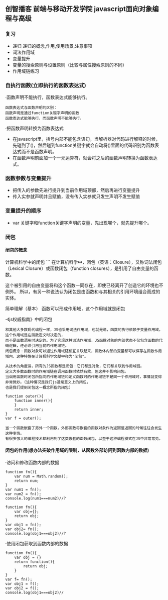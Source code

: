 ## 创智播客 前端与移动开发学院 javascript面向对象编程与高级

### 复习
- 递归  递归的概念,作用,使用场景,注意事项
- 词法作用域
- 变量提升
- 变量的搜索原则与设置原则（比较与属性搜索原则的不同）
- 作用域链练习

### 自执行函数(立即执行的函数表达式)
·函数声明不能执行，函数表达式能够执行。
```
函数表达式与函数声明的区别：
函数声明是通过function关键字声明的函数
函数表达式能够执行，而函数声明不能够执行。
```
·把函数声明转换为函数表达式

- 在javascript里，括号内部不能包含语句，当解析器对代码进行解释的时候，先碰到了()，然后碰到function关键字就会自动将()里面的代码识别为函数表达式而不是函数声明。
- 在函数声明前面加一个一元运算符，就会将之后的函数声明转换为函数表达式。

### 函数参数与变量提升
- 把传入的参数先进行提升到当前作用域顶部，然后再进行变量提升
- 传入实参就声明并且赋值，没有传入实参就只发生声明不发生赋值

### 变量提升的顺序
- var 关键字和function关键字声明的变量，先出现哪个，就先提升哪个。
### 闭包

#### 闭包的概念


计算机科学中的闭包
    ```
在计算机科学中，闭包（英语：Closure），又称词法闭包（Lexical Closure）或函数闭包（function closures），是引用了自由变量的函数。

这个被引用的自由变量将和这个函数一同存在，即使已经离开了创造它的环境也不例外。
所以，有另一种说法认为闭包是由函数和与其相关的引用环境组合而成的实体。

简单理解（基本）
函数可以形成作用域，这个作用域就是闭包


-《js权威指南》中的闭包
```
和其他大多数现代编程一样，JS也采用词法作用域，也就是说，函数的执行依赖于变量作用域，这个作用域是在函数定义时决定的，
而不是函数调用时决定的。为了实现这种词法作用域，JS函数对象的内部状态不仅包含函数的代码逻辑，还必须引用当前的作用域链。
闭包概念：函数对象可以通过作用域链相互关联起来，函数体内部的变量都可以保存在函数作用域内，这种特性在计算机科学文献中称为"闭包"。

从技术的角度讲，所有的JS函数都是闭包：它们都是对象，它们都关联到作用域链。
定义大多数函数时的作用域链在调用函数时依然有效，但这并不影响闭包。
当调用函数时闭包所指向的作用域链和定义函数时的作用域链不是同一个作用域时，事情就变得非常微妙。(这种情况是我们js通常意义上的闭包，
也是我们提到闭包这一概念所指的闭包)

function outer(){
    function inner(){
    }
    return inner;
}
var f = outer();

当一个函数嵌套了另外一个函数，外部函数将嵌套的函数对象作为返回值返回的时候往往会发生这种事情。
有很多强大的编程技术都利用到了这类嵌套的函数闭包，以至于这种编程模式在JS中非常常见。
```


#### 闭包的作用(想办法突破作用域的限制，从函数外部访问到函数内部的数据)

·访问和修改函数内部的数据
```
function fn(){
    var num = Math.random();
    return num;
}
var num1 = fn();
var num2 = fn();
console.log(num1===num2)//?
```

```
function fn(){
    var obj={};
    return obj;
}
var obj1 = fn();
var obj2= fn();
console.log(obj1===obj2)//?
```

·使用闭包获取到函数内部的数据
```
function fn(){
    var obj = {}
    return function(){
        return obj;
    }
}
var f= fn();
var obj1 = f();
var obj2 = f();
console.log(obj1===obj2)//
```






